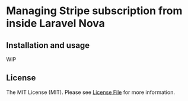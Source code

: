 # Managing Stripe subscription from inside Laravel Nova

## Installation and usage

WIP

## License

The MIT License (MIT). Please see [License File](LICENSE.md) for more information.
